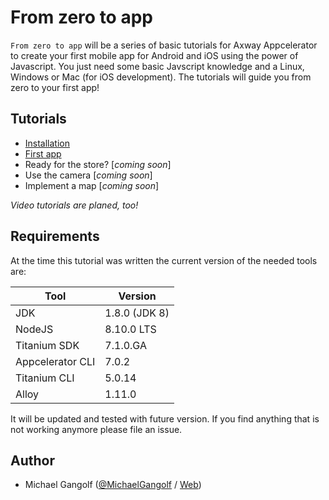# From zero to app

`From zero to app` will be a series of basic tutorials for Axway Appcelerator to create your first mobile app for Android and iOS using the power of Javascript. You just need some basic Javscript knowledge and a Linux, Windows or Mac (for iOS development). The tutorials will guide you from zero to your first app! 

## Tutorials 
* [Installation](https://github.com/m1ga/titanium_with_atom)
* [First app](https://github.com/m1ga/from_zero_to_app/blob/master/first_app.md)
* Ready for the store? [_coming soon_]
* Use the camera [_coming soon_]
* Implement a map [_coming soon_]

_Video tutorials are planed, too!_

## Requirements
At the time this tutorial was written the current version of the needed tools are:

| Tool | Version |
| --- | --- |
| JDK | 1.8.0 (JDK 8) |
| NodeJS | 8.10.0 LTS |
| Titanium SDK | 7.1.0.GA |
| Appcelerator CLI | 7.0.2 |
| Titanium CLI |5.0.14 |
| Alloy | 1.11.0 |

It will be updated and tested with future version. If you find anything that is not working anymore please file an issue.

Author
---------------
- Michael Gangolf ([@MichaelGangolf](https://twitter.com/MichaelGangolf) / [Web](http://migaweb.de))
